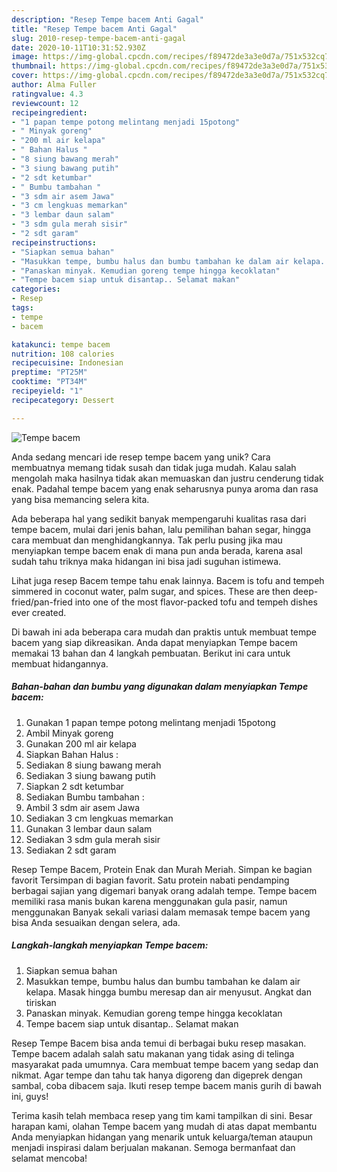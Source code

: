 ```yaml
---
description: "Resep Tempe bacem Anti Gagal"
title: "Resep Tempe bacem Anti Gagal"
slug: 2010-resep-tempe-bacem-anti-gagal
date: 2020-10-11T10:31:52.930Z
image: https://img-global.cpcdn.com/recipes/f89472de3a3e0d7a/751x532cq70/tempe-bacem-foto-resep-utama.jpg
thumbnail: https://img-global.cpcdn.com/recipes/f89472de3a3e0d7a/751x532cq70/tempe-bacem-foto-resep-utama.jpg
cover: https://img-global.cpcdn.com/recipes/f89472de3a3e0d7a/751x532cq70/tempe-bacem-foto-resep-utama.jpg
author: Alma Fuller
ratingvalue: 4.3
reviewcount: 12
recipeingredient:
- "1 papan tempe potong melintang menjadi 15potong"
- " Minyak goreng"
- "200 ml air kelapa"
- " Bahan Halus "
- "8 siung bawang merah"
- "3 siung bawang putih"
- "2 sdt ketumbar"
- " Bumbu tambahan "
- "3 sdm air asem Jawa"
- "3 cm lengkuas memarkan"
- "3 lembar daun salam"
- "3 sdm gula merah sisir"
- "2 sdt garam"
recipeinstructions:
- "Siapkan semua bahan"
- "Masukkan tempe, bumbu halus dan bumbu tambahan ke dalam air kelapa. Masak hingga bumbu meresap dan air menyusut. Angkat dan tiriskan"
- "Panaskan minyak. Kemudian goreng tempe hingga kecoklatan"
- "Tempe bacem siap untuk disantap.. Selamat makan"
categories:
- Resep
tags:
- tempe
- bacem

katakunci: tempe bacem 
nutrition: 108 calories
recipecuisine: Indonesian
preptime: "PT25M"
cooktime: "PT34M"
recipeyield: "1"
recipecategory: Dessert

---
```



![Tempe bacem](https://img-global.cpcdn.com/recipes/f89472de3a3e0d7a/751x532cq70/tempe-bacem-foto-resep-utama.jpg)

Anda sedang mencari ide resep tempe bacem yang unik? Cara membuatnya memang tidak susah dan tidak juga mudah. Kalau salah mengolah maka hasilnya tidak akan memuaskan dan justru cenderung tidak enak. Padahal tempe bacem yang enak seharusnya punya aroma dan rasa yang bisa memancing selera kita.

Ada beberapa hal yang sedikit banyak mempengaruhi kualitas rasa dari tempe bacem, mulai dari jenis bahan, lalu pemilihan bahan segar, hingga cara membuat dan menghidangkannya. Tak perlu pusing jika mau menyiapkan tempe bacem enak di mana pun anda berada, karena asal sudah tahu triknya maka hidangan ini bisa jadi suguhan istimewa.

Lihat juga resep Bacem tempe tahu enak lainnya. Bacem is tofu and tempeh simmered in coconut water, palm sugar, and spices. These are then deep-fried/pan-fried into one of the most flavor-packed tofu and tempeh dishes ever created.


Di bawah ini ada beberapa cara mudah dan praktis untuk membuat tempe bacem yang siap dikreasikan. Anda dapat menyiapkan Tempe bacem memakai 13 bahan dan 4 langkah pembuatan. Berikut ini cara untuk membuat hidangannya.

<!--inarticleads1-->

##### Bahan-bahan dan bumbu yang digunakan dalam menyiapkan Tempe bacem:

1. Gunakan 1 papan tempe potong melintang menjadi 15potong
1. Ambil  Minyak goreng
1. Gunakan 200 ml air kelapa
1. Siapkan  Bahan Halus :
1. Sediakan 8 siung bawang merah
1. Sediakan 3 siung bawang putih
1. Siapkan 2 sdt ketumbar
1. Sediakan  Bumbu tambahan :
1. Ambil 3 sdm air asem Jawa
1. Sediakan 3 cm lengkuas memarkan
1. Gunakan 3 lembar daun salam
1. Sediakan 3 sdm gula merah sisir
1. Sediakan 2 sdt garam


Resep Tempe Bacem, Protein Enak dan Murah Meriah. Simpan ke bagian favorit Tersimpan di bagian favorit. Satu protein nabati pendamping berbagai sajian yang digemari banyak orang adalah tempe. Tempe bacem memiliki rasa manis bukan karena menggunakan gula pasir, namun menggunakan Banyak sekali variasi dalam memasak tempe bacem yang bisa Anda sesuaikan dengan selera, ada. 

<!--inarticleads2-->

##### Langkah-langkah menyiapkan Tempe bacem:

1. Siapkan semua bahan
1. Masukkan tempe, bumbu halus dan bumbu tambahan ke dalam air kelapa. Masak hingga bumbu meresap dan air menyusut. Angkat dan tiriskan
1. Panaskan minyak. Kemudian goreng tempe hingga kecoklatan
1. Tempe bacem siap untuk disantap.. Selamat makan


Resep Tempe Bacem bisa anda temui di berbagai buku resep masakan. Tempe bacem adalah salah satu makanan yang tidak asing di telinga masyarakat pada umumnya. Cara membuat tempe bacem yang sedap dan nikmat. Agar tempe dan tahu tak hanya digoreng dan digeprek dengan sambal, coba dibacem saja. Ikuti resep tempe bacem manis gurih di bawah ini, guys! 

Terima kasih telah membaca resep yang tim kami tampilkan di sini. Besar harapan kami, olahan Tempe bacem yang mudah di atas dapat membantu Anda menyiapkan hidangan yang menarik untuk keluarga/teman ataupun menjadi inspirasi dalam berjualan makanan. Semoga bermanfaat dan selamat mencoba!
